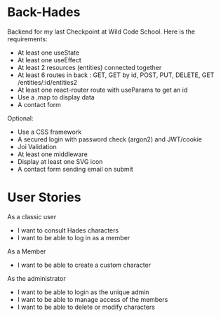 # Back-Hades

Backend for my last Checkpoint at Wild Code School.
Here is the requirements:

- At least one useState
- At least one useEffect
- At least 2 resources (entities) connected together
- At least 6 routes in back : GET, GET by id, POST, PUT, DELETE, GET /entities/:id/entities2
- At least one react-router route with useParams to get an id
- Use a .map to display data
- A contact form

Optional:

- Use a CSS framework
- A secured login with password check (argon2) and JWT/cookie
- Joi Validation
- At least one middleware
- Display at least one SVG icon
- A contact form sending email on submit

# User Stories

As a classic user

- I want to consult Hades characters
- I want to be able to log in as a member

As a Member

- I want to be able to create a custom character

As the administrator

- I want to be able to login as the unique admin
- I want to be able to manage access of the members
- I want to be able to delete or modify characters

